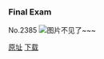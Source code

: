 ### Final Exam
No.2385
![图片不见了~~~](https://imgs.xkcd.com/comics/final_exam.png)

[原址](https://xkcd.com//2385) [下载](https://imgs.xkcd.com/comics/final_exam.png)

